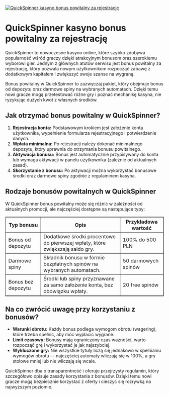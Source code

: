 [![QuickSpinner kasyno bonus powitalny za rejestrację](https://123-caf.pages.dev/gitsignup.png)](https://vrmoo.ru/Bt82HjjY)

<h1>QuickSpinner kasyno bonus powitalny za rejestrację</h1> <p>QuickSpinner to nowoczesne kasyno online, które szybko zdobywa popularność wśród graczy dzięki atrakcyjnym bonusom oraz szerokiemu wyborowi gier. Jednym z głównych atutów serwisu jest bonus powitalny za rejestrację, który pozwala nowym użytkownikom rozpocząć zabawę z dodatkowym kapitałem i zwiększyć swoje szanse na wygraną.</p> <p>Bonus powitalny w QuickSpinner to zazwyczaj pakiet, który obejmuje bonus od depozytu oraz darmowe spiny na wybranych automatach. Dzięki temu nowi gracze mogą przetestować różne gry i poznać mechanikę kasyna, nie ryzykując dużych kwot z własnych środków.</p> <h2>Jak otrzymać bonus powitalny w QuickSpinner?</h2> <ol>   <li><strong>Rejestracja konta:</strong> Podstawowym krokiem jest założenie konta użytkownika, wypełnienie formularza rejestracyjnego i potwierdzenie danych.</li>   <li><strong>Wpłata minimalna:</strong> Po rejestracji należy dokonać minimalnego depozytu, który uprawnia do otrzymania bonusu powitalnego.</li>   <li><strong>Aktywacja bonusu:</strong> Bonus jest automatycznie przypisywany do konta lub wymaga aktywacji w panelu użytkownika (zależnie od aktualnych zasad).</li>   <li><strong>Skorzystanie z bonusu:</strong> Po aktywacji można wykorzystać bonusowe środki oraz darmowe spiny zgodnie z regulaminem kasyna.</li> </ol> <h2>Rodzaje bonusów powitalnych w QuickSpinner</h2> <p>W QuickSpinner bonus powitalny może się różnić w zależności od aktualnych promocji, ale najczęściej dostępne są następujące typy:</p> <table border="1" cellpadding="8" cellspacing="0" style="border-collapse: collapse; width: 100%; max-width: 600px;">   <thead>     <tr>       <th>Typ bonusu</th>       <th>Opis</th>       <th>Przykładowa wartość</th>     </tr>   </thead>   <tbody>     <tr>       <td>Bonus od depozytu</td>       <td>Dodatkowe środki procentowe do pierwszej wpłaty, które zwiększają saldo gry.</td>       <td>100% do 500 PLN</td>     </tr>     <tr>       <td>Darmowe spiny</td>       <td>Składnik bonusu w formie bezpłatnych spinów na wybranych automatach.</td>       <td>50 darmowych spinów</td>     </tr>     <tr>       <td>Bonus bez depozytu</td>       <td>Środki lub spiny przyznawane za samo założenie konta, bez obowiązku wpłaty.</td>       <td>20 free spinów</td>     </tr>   </tbody> </table> <h2>Na co zwrócić uwagę przy korzystaniu z bonusów?</h2> <ul>   <li><strong>Warunki obrotu:</strong> Każdy bonus podlega wymogom obrotu (wagering), które trzeba spełnić, aby móc wypłacić wygrane.</li>   <li><strong>Limit czasowy:</strong> Bonusy mają ograniczony czas ważności, warto rozpocząć grę i wykorzystać je jak najszybciej.</li>   <li><strong>Wykluczone gry:</strong> Nie wszystkie tytuły liczą się jednakowo w spełnianiu wymogów obrotu — najczęściej automaty wliczają się w 100%, a gry stołowe mniej lub nie wliczają się wcale.</li> </ul> <p>QuickSpinner dba o transparentność i oferuje przejrzysty regulamin, który szczegółowo opisuje zasady korzystania z bonusów. Dzięki temu nowi gracze mogą bezpiecznie korzystać z oferty i cieszyć się rozrywką na najwyższym poziomie.</p>